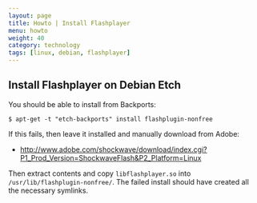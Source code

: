 ```yaml
---
layout: page
title: Howto | Install Flashplayer
menu: howto
weight: 40
category: technology
tags: [linux, debian, flashplayer]
---
```


## Install Flashplayer on Debian Etch

You should be able to install from Backports:

    $ apt-get -t "etch-backports" install flashplugin-nonfree

If this fails, then leave it installed and manually download from Adobe:

   * http://www.adobe.com/shockwave/download/index.cgi?P1_Prod_Version=ShockwaveFlash&P2_Platform=Linux

Then extract contents and copy `libflashplayer.so` into `/usr/lib/flashplugin-nonfree/`. The failed install should have created all the necessary symlinks.

